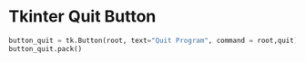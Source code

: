 # Tkinter Quit Button
``` python
button_quit = tk.Button(root, text="Quit Program", command = root,quit)
button_quit.pack()
```    
